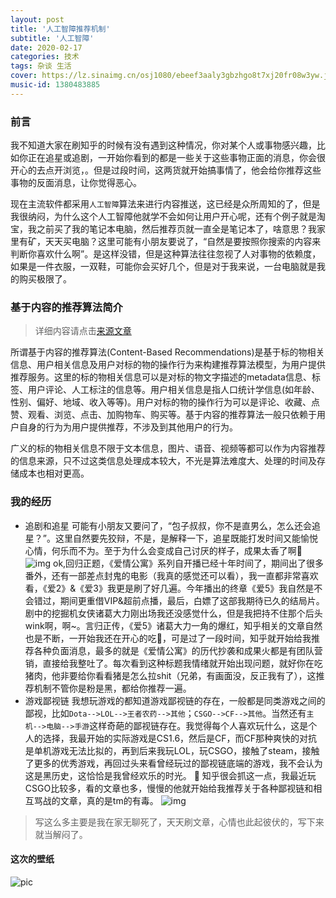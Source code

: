 ```yaml
---
layout: post
title: '人工智障推荐机制'
subtitle: '人工智障'
date: 2020-02-17
categories: 技术
tags: 杂谈 生活
cover: https://lz.sinaimg.cn/osj1080/ebeef3aaly3gbzhgo8t7xj20fr08w3yw.jpg
music-id: 1380483885
---
```


### 前言
我不知道大家在刷知乎的时候有没有遇到这种情况，你对某个人或事物感兴趣，比如你正在追星或追剧，一开始你看到的都是一些关于这些事物正面的消息，你会很开心的去点开浏览，。但是过段时间，这两货就开始搞事情了，他会给你推荐这些事物的反面消息，让你觉得恶心。

现在主流软件都采用```人工智障```算法来进行内容推送，这已经是众所周知的了，但是我很纳闷，为什么这个人工智障他就学不会如何让用户开心呢，还有个例子就是淘宝，我之前买了我的笔记本电脑，然后推荐页就一直全是笔记本了，啥意思？我家里有矿，天天买电脑？这里可能有小朋友要说了，“自然是要按照你搜索的内容来判断你喜欢什么啊”。是这样没错，但是这种算法往往忽视了人对事物的依赖度，如果是一件衣服，一双鞋，可能你会买好几个，但是对于我来说，一台电脑就是我的购买极限了。

### 基于内容的推荐算法简介
> 详细内容请点击[来源文章](https://zhuanlan.zhihu.com/p/80068528)

所谓基于内容的推荐算法(Content-Based Recommendations)是基于标的物相关信息、用户相关信息及用户对标的物的操作行为来构建推荐算法模型，为用户提供推荐服务。这里的标的物相关信息可以是对标的物文字描述的metadata信息、标签、用户评论、人工标注的信息等。用户相关信息是指人口统计学信息(如年龄、性别、偏好、地域、收入等等)。用户对标的物的操作行为可以是评论、收藏、点赞、观看、浏览、点击、加购物车、购买等。基于内容的推荐算法一般只依赖于用户自身的行为为用户提供推荐，不涉及到其他用户的行为。

广义的标的物相关信息不限于文本信息，图片、语音、视频等都可以作为内容推荐的信息来源，只不过这类信息处理成本较大，不光是算法难度大、处理的时间及存储成本也相对更高。

### 我的经历
* 追剧和追星
可能有小朋友又要问了，“包子叔叔，你不是直男么，怎么还会追星？”。这里自然要先狡辩，不是，是解释一下，追星既能打发时间又能愉悦心情，何乐而不为。至于为什么会变成自己讨厌的样子，成果太香了啊🤪
![img](https://lz.sinaimg.cn/osj1080/ebeef3aaly3gbzi2chuapj20zk0nsdio.jpg)
ok,回归正题，《爱情公寓》系列自开播已经十年时间了，期间出了很多番外，还有一部差点封鬼的电影（我真的感觉还可以看），我一直都非常喜欢看，《爱2》&《爱3》我更是刷了好几遍。今年播出的终章《爱5》我自然是不会错过，期间更重借VIP&超前点播，最后，白嫖了这部我期待已久的结局片。剧中的挖掘机女侠诸葛大力刚出场我还没感觉什么，但是我把持不住那个后头wink啊，啊~。言归正传，《爱5》诸葛大力一角的爆红，知乎相关的文章自然也是不断，一开始我还在开心的吃🍉，可是过了一段时间，知乎就开始给我推荐各种负面消息，最多的就是《爱情公寓》的历代抄袭和成果火都是有团队营销，直接给我整吐了。每次看到这种标题我情绪就开始出现问题，就好你在吃猪肉，他非要给你看看猪是怎么拉shit（兄弟，有画面没，反正我有了），这推荐机制不管你是粉是黑，都给你推荐一遍。
* 游戏鄙视链
我想玩游戏的都知道游戏鄙视链的存在，一般都是同类游戏之间的鄙视，比如```Dota-->LOL-->王者农药-->其他```；```CSGO-->CF-->其他```。当然还有```主机-->电脑-->手游```这样奇葩的鄙视链存在。我觉得每个人喜欢玩什么，这是个人的选择，我最开始的实际游戏是CS1.6，然后是CF，而CF那种爽快的对抗是单机游戏无法比拟的，再到后来我玩LOL，玩CSGO，接触了steam，接触了更多的优秀游戏，再回过头来看曾经玩过的鄙视链底端的游戏，我不会认为这是黑历史，这恰恰是我曾经欢乐的时光。
🚧
知乎很会抓这一点，我最近玩CSGO比较多，看的文章也多，慢慢的他就开始给我推荐关于各种鄙视链和相互骂战的文章，真的是tm的有毒。
![img](https://lz.sinaimg.cn/osj1080/ebeef3aaly3gbzirglelcj208x08wjrm.jpg)



> 写这么多主要是我在家无聊死了，天天刷文章，心情也此起彼伏的，写下来就当解闷了。

#### 这次的壁纸
![pic](https://lz.sinaimg.cn/osj1080/ebeef3aaly3gbzivyb2xwj20td135ad7.jpg)

